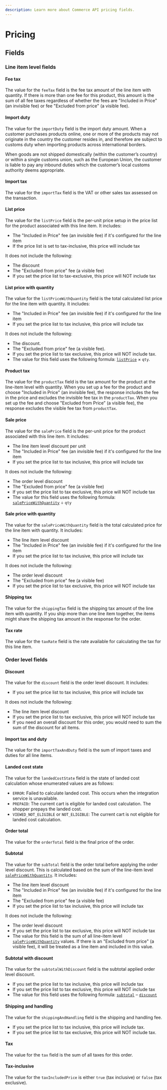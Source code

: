 ```yaml
---
description: Learn more about Commerce API pricing fields.
---
```


# Pricing

## Fields

### Line item level fields

#### Fee tax

The value for the `feeTax` field is the fee tax amount of the line item with quantity. If there is more than one fee for this product, this amount is the sum of all fee taxes regardless of whether the fees are  "Included in Price" (an invisible fee) or fee "Excluded from price" (a visible fee).

#### Import duty

The value for the `importDuty` field is the import duty amount. When a customer purchases products online, one or more of the products may not originate in the country the customer resides in, and therefore are subject to customs duty when importing products across international borders.

When goods are not shipped domestically (within the customer’s country) or within a single customs union, such as the European Union, the customer is liable to pay any inbound duties which the customer’s local customs authority deems appropriate.

#### Import tax

The value for the `importTax` field is the VAT or other sales tax assessed on the transaction.

#### List price

The value for the  `listPrice` field is the per-unit price setup in the price list for the product associated with this line item. It includes:

* The "Included in Price" fee (an invisible fee) if it's configured for the line item
* If the price list is set to tax-inclusive, this price will include tax

It does not include the following:

* The discount
* The "Excluded from price" fee (a visible fee)
* If you set the price list to tax-exclusive, this price will NOT include tax

#### List price with quantity

The value for the `listPriceWithQuantity` field is the total calculated list price for the line item with quantity. It includes:

* The "Included in Price" fee (an invisible fee) if it's configured for the line item
* If you set the price list to tax inclusive, this price will include tax

It does not include the following:

* The discount.
* The "Excluded from price" fee (a visible fee).
* If you set the price list to tax exclusive, this price will NOT include tax.
* The value for this field uses the following formula: [`listPrice`](pricing.md#list-price) × `qty`.

#### Product tax

The value for the `productTax` field is the tax amount for the product at the line-item level with quantity. When you set up a fee for the product and choose "Included in Price" (an invisible fee), the response includes the fee in the price and excludes the invisible fee tax in the `productTax`. When you set up the fee and choose "Excluded from Price” (a visible fee), the response excludes the visible fee tax from `productTax`.

#### Sale price

The value for the `salePrice` field is the per-unit price for the product associated with this line item. It includes:

* The line item level discount per unit
* The "Included in Price" fee (an invisible fee) if it's configured for the line item
* If you set the price list to tax inclusive, this price will include tax

It does not include the following:

* The order level discount
* The "Excluded from price" fee (a visible fee)
* If you set the price list to tax exclusive, this price will NOT include tax
* The value for this field uses the following formula: [`salePriceWithQuantity`](pricing.md#sale-price-with-quantity) ÷ `qty`

#### Sale price with quantity

The value for the `salePriceWithQuantity` field is the total calculated price for the line item with quantity. It includes:

* The line item level discount
* The "Included in Price" fee (an invisible fee) if it's configured for the line item
* If you set the price list to tax inclusive, this price will include tax

It does not include the following:

* The order level discount
* The "Excluded from price" fee (a visible fee)
* If you set the price list to tax exclusive, this price will NOT include tax

#### Shipping tax

The value for the `shippingTax` field is the shipping tax amount of the line item with quantity. If you ship more than one line item together, the items might share the shipping tax amount in the response for the order.

#### Tax rate

The value for the `taxRate` field is the rate available for calculating the tax for this line item.

### Order level fields

#### Discount

The value for the `discount` field is the order level discount. It includes:

* If you set the price list to tax inclusive, this price will include tax

It does not include the following:

* The line item level discount
* If you set the price list to tax exclusive, this price will NOT include tax
* If you need an overall discount for this order, you would need to sum the sum of the discount for all items.

#### Import tax and duty

The value for the `importTaxAndDuty` field is the sum of import taxes and duties for all line items.

#### Landed cost state

The value for the `landedCostState` field is the state of landed cost calculation whose enumerated values are as follows:&#x20;

* `ERROR`: Failed to calculate landed cost. This occurs when the integration service is unavailable.
* `PREPAID`: The current cart is eligible for landed cost calculation. The shopper prepays the landed cost.
* `VIEWED_NOT_ELIGIBLE` or `NOT_ELIGIBLE`: The current cart is not eligible for landed cost calculation.

#### Order total

The value for the `orderTotal` field is the final price of the order.

#### Subtotal

The value for the `subTotal` field is the order total before applying the order level discount. This is calculated based on the sum of the line-item level [`salePriceWithQuantity`](pricing.md#sales-price-with-quantity). It includes:

* The line item level discount
* The "Included in Price" fee (an invisible fee) if it's configured for the line item
* The "Excluded from price" fee (a visible fee)
* If you set the price list to tax inclusive, this price will include tax

It does not include the following:

* The order level discount
* If you set the price list to tax exclusive, this price will NOT include tax
* The value for this field is the sum of all line-item level [`salePriceWithQuantity`](pricing.md#sales-price-with-quantity) values. If there is an "Excluded from price" (a visible fee), it will be treated as a line item and included in this value.

#### Subtotal with discount

The value for the `subtotalWithDiscount` field is the subtotal applied order level discount.

* If you set the price list to tax inclusive, this price will include tax
* If you set the price list to tax exclusive, this price will NOT include tax
* The value for this field uses the following formula: [`subtotal`](pricing.md#subtotal) – [`discount`](pricing.md#discount)

#### Shipping and handling

The value for the `shippingAndHandling` field is the shipping and handling fee.

* If you set the price list to tax inclusive, this price will include tax.
* If you set the price list to tax exclusive, this price will NOT include tax.

#### Tax

The value for the `tax` field is the sum of all taxes for this order.

#### Tax-inclusive

The value for the `taxIncludedPrice` is either `true` (tax inclusive) or `false` (tax exclusive).&#x20;
